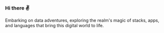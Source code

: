 ### Hi there ✌️

Embarking on data adventures, exploring the realm's magic of stacks, apps, and languages that bring this digital world to life.
